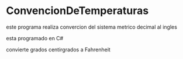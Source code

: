 ConvencionDeTemperaturas
========================

este programa realiza convercion del sistema metrico decimal al ingles

esta programado en C# 

convierte grados centirgrados a Fahrenheit
